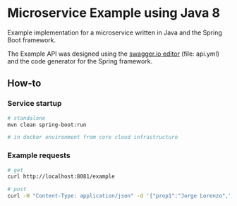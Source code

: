 # Microservice Example using Java 8

Example implementation for a microservice written in Java and the Spring Boot framework.  

The Example API was designed using the [swagger.io editor](http://editor.swagger.io) (file: api.yml) and the code generator for the Spring framework.

## How-to

### Service startup

 ```bash
 # standalone
 mvn clean spring-boot:run
 
 # in docker environment from core cloud infrastructure
 ```
 
### Example requests
 ```bash
 # get
 curl http://localhost:8081/example
 
 # post
 curl -H "Content-Type: application/json" -d '{"prop1":"Jorge Lorenzo","prop2":99}' http://localhost:8081/example
 ```
